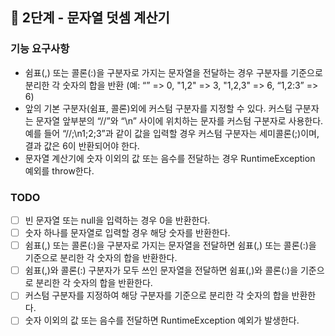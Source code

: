 ## 🚀 2단계 - 문자열 덧셈 계산기

### 기능 요구사항
- 쉼표(,) 또는 콜론(:)을 구분자로 가지는 문자열을 전달하는 경우 구분자를 기준으로 분리한 각 숫자의 합을 반환 (예: “” => 0, "1,2" => 3, "1,2,3" => 6, “1,2:3” => 6)
- 앞의 기본 구분자(쉼표, 콜론)외에 커스텀 구분자를 지정할 수 있다. 커스텀 구분자는 문자열 앞부분의 “//”와 “\n” 사이에 위치하는 문자를 커스텀 구분자로 사용한다. 예를 들어 “//;\n1;2;3”과 같이 값을 입력할 경우 커스텀 구분자는 세미콜론(;)이며, 결과 값은 6이 반환되어야 한다.
- 문자열 계산기에 숫자 이외의 값 또는 음수를 전달하는 경우 RuntimeException 예외를 throw한다.

### TODO
- [ ] 빈 문자열 또는 null을 입력하는 경우 0을 반환한다.
- [ ] 숫자 하나를 문자열로 입력할 경우 해당 숫자를 반환한다.
- [ ] 쉼표(,) 또는 콜론(:)을 구분자로 가지는 문자열을 전달하면 쉼표(,) 또는 콜론(:)을 기준으로 분리한 각 숫자의 합을 반환한다.
- [ ] 쉼표(,)와 콜론(:) 구분자가 모두 쓰인 문자열을 전달하면 쉼표(,)와 콜론(:)을 기준으로 분리한 각 숫자의 합을 반환한다.
- [ ] 커스텀 구분자를 지정하여 해당 구분자를 기준으로 분리한 각 숫자의 합을 반환한다.
- [ ] 숫자 이외의 값 또는 음수를 전달하면 RuntimeException 예외가 발생한다.